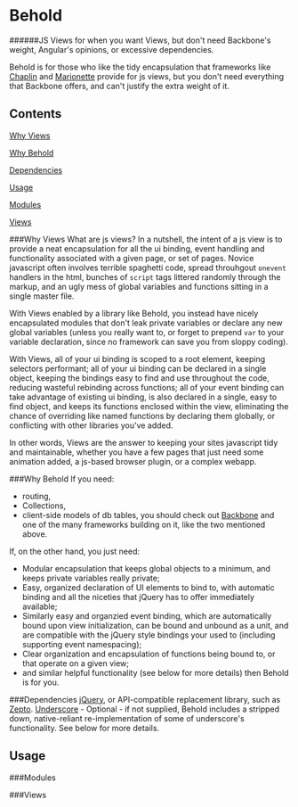 Behold
======
######JS Views for when you want Views, but don't need Backbone's weight, Angular's opinions, or excessive dependencies.

Behold is for those who like the tidy encapsulation that frameworks like [Chaplin](https://github.com/chaplinjs/chaplin)
and [Marionette](http://marionettejs.com/) provide for js views, but you don't need everything that Backbone offers,
and can't justify the extra weight of it.

Contents
--------

[Why Views](#why-views)

[Why Behold](#why-behold)

[Dependencies](#dependencies)

[Usage](#usage)

[Modules](#modules)

[Views](#views)

###Why Views
What are js views? In a nutshell, the intent of a js view is to provide a neat encapsulation for all the ui binding,
event handling and functionality associated with a given page, or set of pages. Novice javascript often involves
terrible spaghetti code, spread throuhgout ```onevent``` handlers in the html, bunches of ```script``` tags littered
randomly through the markup, and an ugly mess of global variables and functions sitting in a single master file.

With Views enabled by a library like Behold, you instead have nicely encapsulated modules that don't leak private
variables or declare any new global variables (unless you really want to, or forget to prepend ```var``` to your
variable declaration, since no framework can save you from sloppy coding).

With Views, all of your ui binding is scoped to a root element, keeping selectors performant; all of your ui binding can
be declared in a single object, keeping the bindings easy to find and use throughout the code, reducing wasteful
rebinding across functions; all of your event binding can take advantage of existing ui binding, is also declared
in a single, easy to find object, and keeps its functions enclosed within the view, eliminating the chance of
overriding like named functions by declaring them globally, or conflicting with other libraries you've added.

In other words, Views are the answer to keeping your sites javascript tidy and maintainable, whether you have a
few pages that just need some animation added, a js-based browser plugin, or a complex webapp.

###Why Behold
If you need:
* routing,
* Collections,
* client-side models of db tables,
you should check out [Backbone](http://backbonejs.org/) and one of the many frameworks building on it,
like the two mentioned above.

If, on the other hand, you just need:
* Modular encapsulation that keeps global objects to a minimum, and keeps private variables really private;
* Easy, organized declaration of UI elements to bind to, with automatic binding and all the niceties that jQuery
has to offer immediately available;
* Similarly easy and organzied event binding, which are automatically bound upon view initialization, can be bound and
unbound as a unit, and are compatible with the jQuery style bindings your used to (including supporting event
namespacing);
* Clear organization and encapsulation of functions being bound to, or that operate on a given view;
* and similar helpful functionality (see below for more details)
then Behold is for you.

###Dependencies
[jQuery](https://jquery.com), or API-compatible replacement library, such as [Zepto](http://zeptojs.com/).
[Underscore](http://underscorejs.org/) - Optional - if not supplied, Behold includes a stripped down, native-reliant
re-implementation of some of underscore's functionality. See below for more details.

Usage
------

###Modules

###Views